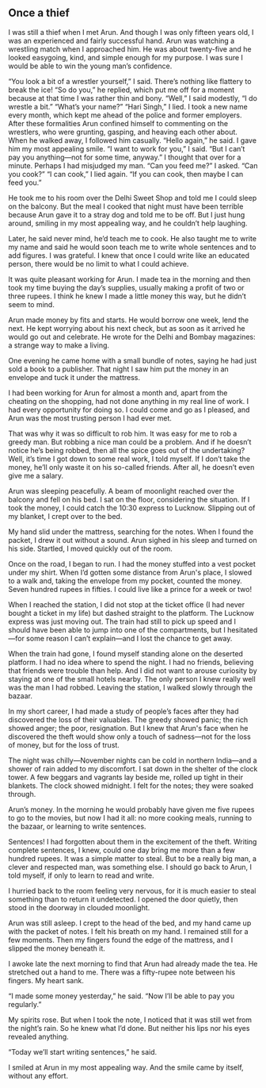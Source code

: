 ## Once a thief

I was still a thief when I met Arun. And though I was only fifteen years old, 
I was an experienced and fairly successful hand. Arun was watching a 
wrestling match when I approached him. He was about twenty-five and he 
looked easygoing, kind, and simple enough for my purpose. I was sure I 
would be able to win the young man’s confidence.

“You look a bit of a wrestler yourself,” I said. There’s nothing like flattery to 
break the ice!
“So do you,” he replied, which put me off for a moment because at that time 
I was rather thin and bony.
“Well,” I said modestly, “I do wrestle a bit.”
“What’s your name?”
“Hari Singh,” I lied. I took a new name every month, which kept me ahead 
of the police and former employers.
After these formalities Arun confined himself to commenting on the 
wrestlers, who were grunting, gasping, and heaving each other about. 
When he walked away, I followed him casually.
“Hello again,” he said.
I gave him my most appealing smile. “I want to work for you,” I said.
“But I can’t pay you anything—not for some time, anyway.”
I thought that over for a minute. Perhaps I had misjudged my man.
“Can you feed me?” I asked.
“Can you cook?”
“I can cook,” I lied again.
“If you can cook, then maybe I can feed you.”

He took me to his room over the Delhi Sweet Shop and told me I could 
sleep on the balcony. But the meal I cooked that night must have been 
terrible because Arun gave it to a stray dog and told me to be off. But I just 
hung around, smiling in my most appealing way, and he couldn’t help 
laughing.

Later, he said never mind, he’d teach me to cook. He also taught me to 
write my name and said he would soon teach me to write whole sentences 
and to add figures. I was grateful. I knew that once I could write like an 
educated person, there would be no limit to what I could achieve.

It was quite pleasant working for Arun. I made tea in the morning and then 
took my time buying the day’s supplies, usually making a profit of two or 
three rupees. I think he knew I made a little money this way, but he didn’t 
seem to mind.

Arun made money by fits and starts. He would borrow one week, lend the 
next. He kept worrying about his next check, but as soon as it arrived he 
would go out and celebrate. He wrote for the Delhi and Bombay 
magazines: a strange way to make a living.

One evening he came home with a small bundle of notes, saying he had 
just sold a book to a publisher. That night I saw him put the money in an 
envelope and tuck it under the mattress.

I had been working for Arun for almost a month and, apart from the 
cheating on the shopping, had not done anything in my real line of work. I 
had every opportunity for doing so. I could come and go as I pleased, and 
Arun was the most trusting person I had ever met.

That was why it was so difficult to rob him. It was easy for me to rob a 
greedy man. But robbing a nice man could be a problem. And if he doesn’t 
notice he’s being robbed, then all the spice goes out of the undertaking?
Well, it’s time I got down to some real work, I told myself. If I don’t take the 
money, he’ll only waste it on his so-called friends. After all, he doesn’t even 
give me a salary.

Arun was sleeping peacefully. A beam of moonlight reached over the 
balcony and fell on his bed. I sat on the floor, considering the situation. If I 
took the money, I could catch the 10:30 express to Lucknow. Slipping out 
of my blanket, I crept over to the bed.

My hand slid under the mattress, searching for the notes. When I found the 
packet, I drew it out without a sound. Arun sighed in his sleep and turned 
on his side. Startled, I moved quickly out of the room.

Once on the road, I began to run. I had the money stuffed into a vest 
pocket under my shirt. When I’d gotten some distance from Arun's place, I 
slowed to a walk and, taking the envelope from my pocket, counted the 
money. Seven hundred rupees in fifties. I could live like a prince for a 
week or two!

When I reached the station, I did not stop at the ticket office (I had never 
bought a ticket in my life) but dashed straight to the platform. The Lucknow express was just moving out. The train had still to pick up speed and I should have been able to jump into one of the compartments, but I 
hesitated—for some reason I can’t explain—and I lost the chance to get 
away.

When the train had gone, I found myself standing alone on the deserted 
platform. I had no idea where to spend the night. I had no friends, 
believing that friends were trouble than help. And I did not want to arouse 
curiosity by staying at one of the small hotels nearby. The only person I 
knew really well was the man I had robbed. Leaving the station, I walked 
slowly through the bazaar.

In my short career, I had made a study of people’s faces after they had 
discovered the loss of their valuables. The greedy showed panic; the rich 
showed anger; the poor, resignation. But I knew that Arun's face when he 
discovered the theft would show only a touch of sadness—not for the loss 
of money, but for the loss of trust.

The night was chilly—November nights can be cold in northern India—and 
a shower of rain added to my discomfort. I sat down in the shelter of the 
clock tower. A few beggars and vagrants lay beside me, rolled up tight in 
their blankets. The clock showed midnight. I felt for the notes; they were 
soaked through.

Arun’s money. In the morning he would probably have given me five 
rupees to go to the movies, but now I had it all: no more cooking meals, 
running to the bazaar, or learning to write sentences.

Sentences! I had forgotten about them in the excitement of the theft. 
Writing complete sentences, I knew, could one day bring me more than a 
few hundred rupees. It was a simple matter to steal. But to be a really big 
man, a clever and respected man, was something else. I should go back to 
Arun, I told myself, if only to learn to read and write.

I hurried back to the room feeling very nervous, for it is much easier to steal something than to return it undetected. I opened the door quietly, then stood in the doorway in clouded moonlight. 

Arun was still asleep. I crept to the head of the bed, and my hand came up 
with the packet of notes. I felt his breath on my hand. I remained still for a 
few moments. Then my fingers found the edge of the mattress, and I 
slipped the money beneath it.

I awoke late the next morning to find that Arun had already made the tea. 
He stretched out a hand to me. There was a fifty-rupee note between his fingers. 
My heart sank.

“I made some money yesterday,” he said. “Now I’ll be able to pay you 
regularly.”

My spirits rose. But when I took the note, I noticed that it was still wet from 
the night’s rain. So he knew what I’d done. But neither his lips nor his eyes 
revealed anything.

“Today we’ll start writing sentences,” he said.

I smiled at Arun in my most appealing way. And the smile came by itself, 
without any effort.

